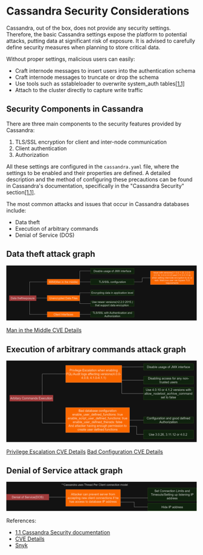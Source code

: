 # Cassandra Security Considerations

Cassandra, out of the box, does not provide any security settings. Therefore, the basic Cassandra settings expose the platform to potential attacks, putting data at significant risk of exposure. It is advised to carefully define security measures when planning to store critical data.

Without proper settings, malicious users can easily:

- Craft internode messages to insert users into the authentication schema
- Craft internode messages to truncate or drop the schema
- Use tools such as sstableloader to overwrite system_auth tables[[1.1]](https://cassandra.apache.org/doc/stable/cassandra/operating/security.html)
- Attach to the cluster directly to capture write traffic

## Security Components in Cassandra

There are three main components to the security features provided by Cassandra:

1. TLS/SSL encryption for client and inter-node communication
2. Client authentication
3. Authorization

All these settings are configured in the `cassandra.yaml` file, where the settings to be enabled and their properties are defined. A detailed description and the method of configuring these precautions can be found in Cassandra's documentation, specifically in the "Cassandra Security" section[[1.1]](https://cassandra.apache.org/doc/stable/cassandra/operating/security.html).

The most common attacks and issues that occur in Cassandra databases include:

- Data theft
- Execution of arbitrary commands
- Denial of Service (DOS)


## Data theft attack graph

![Data theft attack graph](cassandraDataTheft.png)

[Man in the Middle CVE Details](https://security.snyk.io/vuln/SNYK-JAVA-ORGAPACHECASSANDRA-1069886)

## Execution of arbitrary commands attack graph

![Execution of arbitrary commands attack graph](cassandraArbitaryCommands.png)

[Privilege Escalation CVE Details](https://www.cvedetails.com/cve/CVE-2023-30601/)
[Bad Configuration CVE Details](https://www.cvedetails.com/cve/CVE-2021-44521/)

## Denial of Service attack graph

![DoS attack graph](cassandraDos.png)

References:
- [1.1 Cassandra Security documentation](https://cassandra.apache.org/doc/stable/cassandra/operating/security.html)
- [CVE Details](https://www.cvedetails.com)
- [Snyk](https://security.snyk.io/)